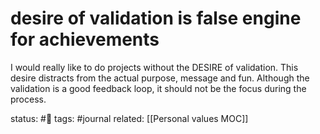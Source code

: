 # desire of validation is false engine for achievements

I would really like to do projects without the DESIRE of validation. 
This desire distracts from the actual purpose, message and fun.
Although the validation is a good feedback loop, it should not be the focus during the process.



status: #🌱 
tags: #journal 
related: [[Personal values MOC]]